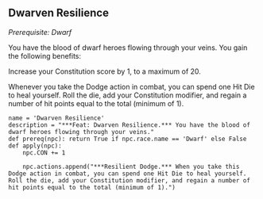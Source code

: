 ## Dwarven Resilience
*Prerequisite: Dwarf*

You have the blood of dwarf heroes flowing through your veins. You gain the following benefits:

Increase your Constitution score by 1, to a maximum of 20.

Whenever you take the Dodge action in combat, you can spend one Hit Die to heal yourself. Roll the die, add your Constitution modifier, and regain a number of hit points equal to the total (minimum of 1).

```
name = 'Dwarven Resilience'
description = "***Feat: Dwarven Resilience.*** You have the blood of dwarf heroes flowing through your veins."
def prereq(npc): return True if npc.race.name == 'Dwarf' else False
def apply(npc):
    npc.CON += 1

    npc.actions.append("***Resilient Dodge.*** When you take this Dodge action in combat, you can spend one Hit Die to heal yourself. Roll the die, add your Constitution modifier, and regain a number of hit points equal to the total (minimum of 1).")
```


